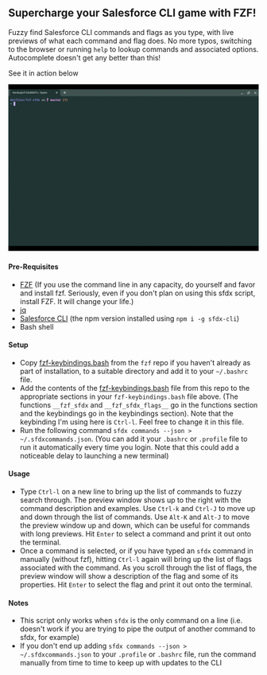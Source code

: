 ## Supercharge your Salesforce CLI game with FZF!

Fuzzy find Salesforce CLI commands and flags as you type, with live previews of what each command and flag does. No more typos, switching to the browser or running `help` to lookup commands and associated options. Autocomplete doesn't get any better than this!

See it in action below

![](./assets/recording.gif)

#### Pre-Requisites
- [FZF](https://github.com/junegunn/fzf)
(If you use the command line in any capacity, do yourself and favor and install fzf. Seriously, even if you don't plan 
on using this sfdx script, install FZF. It will change your life.)
- [jq](https://stedolan.github.io/jq/download/)
- [Salesforce CLI](https://developer.salesforce.com/tools/sfdxcli) (the npm version installed using `npm i -g sfdx-cli`)
- Bash shell

#### Setup
- Copy [fzf-keybindings.bash](https://github.com/junegunn/fzf/blob/master/shell/key-bindings.bash)  from the `fzf` repo
if you haven't already as part of installation, to a suitable directory and add it to your `~/.bashrc` file.
- Add the contents of the [fzf-keybindings.bash](./fzf-key-bindings.bash) file from this repo to the appropriate sections in your `fzf-keybindings.bash` file above. (The functions `__fzf_sfdx` and `__fzf_sfdx_flags__` go in the functions section and the 
keybindings go in the keybindings section). Note that the keybinding I'm using here is `Ctrl-l`. Feel free to change it in this file.
- Run the following command `sfdx commands --json > ~/.sfdxcommands.json`. (You can add it your `.bashrc` or `.profile`
file to run it automatically every time you login. Note that this could add a noticeable delay to launching a new terminal)

#### Usage
- Type `Ctrl-l` on a new line to bring up the list of commands to fuzzy search through. The preview window shows up to
the right with the command description and examples. Use `Ctrl-k` and `Ctrl-J` to move up and down through the list of commands. Use `Alt-K` and `Alt-J` to move the preview window up and down, which can be useful for commands with long previews. Hit `Enter` to select a command and print it out onto the terminal. 
- Once a command is selected, or if you have typed an `sfdx` command in manually (without fzf), hitting `Ctrl-l` again will bring
up the list of flags associated with the command. As you scroll through the list of flags, the preview window will show a description of the flag and some of its properties. Hit `Enter` to select the flag and print it out onto the terminal.

#### Notes
- This script only works when `sfdx` is the only command on a line (i.e. doesn't work if you are trying to pipe the output of another command to sfdx, for example)
- If you don't end up adding `sfdx commands --json > ~/.sfdxcommands.json` to your `.profile` or `.bashrc` file, run the command manually from time to time to keep up with updates to the CLI
